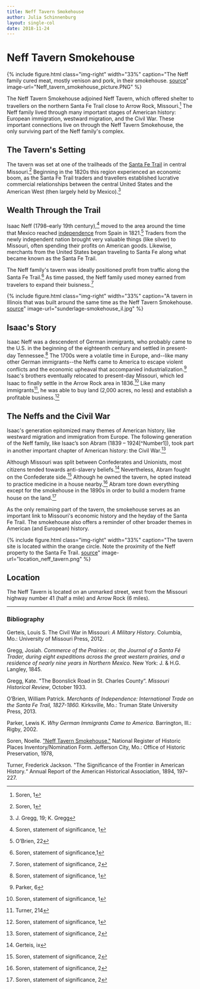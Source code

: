 ```yaml
---
title: Neff Tavern Smokehouse
author: Julia Schinnenburg
layout: single-col
date: 2018-11-24
---
```


# Neff Tavern Smokehouse

{% include figure.html
  class="img-right"
  width="33%"
  caption="The Neff family cured meat, mostly venison and pork, in their smokehouse. [source](https://dnr.mo.gov/shpo/nps-nr/78001676.pdf)"
  image-url="Neff_tavern_smokehouse_picture.PNG"
%}

The Neff Tavern Smokehouse adjoined Neff Tavern, which offered shelter to travellers on the northern Santa Fe Trail close to Arrow Rock, Missouri.[^NPSFormp1]  The Neff family lived through many important stages of American history: European immigration, westward migration, and the Civil War. These important connections live on through the Neff Tavern Smokehouse, the only surviving part of the Neff family's complex.

## The Tavern's Setting

The tavern was set at one of the trailheads of the [Santa Fe Trail](https://www.nps.gov/safe/index.htm) in central Missouri.[^NPSFormp1I] Beginning in the 1820s this region experienced an economic boom, as the Santa Fe Trail traders and travellers established lucrative commercial relationships between the central United States and the American West (then largely held by Mexico).[^Greggs]

## Wealth Through the Trail

Isaac Neff (1798–early 19th century),[^NPSstatementp1II] moved to the area around the time that Mexico reached [independence](https://en.wikipedia.org/wiki/Mexican_War_of_Independence) from Spain in 1821.[^OBrien] Traders from the newly independent nation brought very valuable things (like silver) to Missouri, often spending their profits on American goods. Likewise, merchants from the United States began traveling to Santa Fe along what became known as the Santa Fe Trail.

The Neff family's tavern was ideally positioned profit from traffic along the Santa Fe Trail.[^NPSstatementp1III] As time passed, the Neff family used money earned from travelers to expand their buisness.[^NPSstatementp2]

{% include figure.html
  class="img-right"
  width="33%"
  caption="A tavern in Illinois that was built around the same time as the Neff Tavern Smokehouse. [source](https://ourlocalhistory.files.wordpress.com/2014/07/sunderlage-smokehouse.jpg)"
  image-url="sunderlage-smokehouse_il.jpg"
%}

## Isaac's Story

Isaac Neff was a descendent of German immigrants, who probably came to the U.S. in the beginning of the eighteenth century and settled in present-day Tennessee.[^NPSstatementp1IV] The 1700s were a volatile time in Europe, and--like many other German immigrants--the Neffs came to America to escape violent conflicts and the economic upheaval that accompanied industrialization.[^Parker] Isaac's brothers eventually relocated to present-day Missouri, which led Isaac to finally settle in the Arrow Rock area in 1836.[^NPSstatementp1VI] Like many immigrants[^Turner], he was able to buy land (2,000 acres, no less) and establish a profitable business.[^NPSstatementp1VII]


## The Neffs and the Civil War

 Isaac's generation epitomized many themes of American history, like westward migration and immigration from Europe. The following generation of the Neff family, like Isaac’s son Abram (1839 – 1924[^Number1]), took part in another important chapter of American history: the Civil War.[^NPSstatementp2II]

Although Missouri was split between Confederates and Unionists, most citizens tended towards anti-slavery beliefs.[^Gerteis] Nevertheless, Abram fought on the Confederate side.[^NPSstatementp2III] Although he owned the tavern, he opted instead to practice medicine in a house nearby.[^NPSstatementp2IV] Abram tore down everything except for the smokehouse in the 1890s in order to build a modern frame house on the land.[^NPSstatementp2V]

As the only remaining part of the tavern, the smokehouse serves as an important link to Missouri's economic history and the heyday of the Santa Fe Trail. The smokehouse also offers a reminder of other broader themes in American (and European) history.

{% include figure.html
  class="img-right"
  width="33%"
  caption="The tavern site is located within the orange circle. Note the proximity of the Neff property to the Santa Fe Trail. [source](https://dnr.mo.gov/shpo/nps-nr/78001676.pdf)"
  image-url="location_neff_tavern.png"
%}

## Location
The Neff Tavern is located on an unmarked street, west from the Missouri highway number 41 (half a mile) and Arrow Rock (6 miles).


***



### Bibliography

Gerteis, Louis S. The Civil War in Missouri: _A Military History_. Columbia, Mo.: University of Missouri Press, 2012.

Gregg, Josiah. _Commerce of the Prairies : or, the Journal of a Santa Fé Trader, during eight expeditions across the great western prairies, and a residence of nearly nine years in Northern Mexico._ New York: J. & H.G. Langley, 1845.

Gregg, Kate. "The Boonslick Road in St. Charles County“. _Missouri Historical Review_, October 1933.

O’Brien, William Patrick. _Merchants of Independence: International Trade on the Santa Fe Trail, 1827-1860._ Kirksville, Mo.: Truman State University Press, 2013.

Parker, Lewis K. _Why German Immigrants Came to America._ Barrington, Ill.: Rigby, 2002.

Soren, Noelle. ["Neff Tavern Smokehouse."](https://dnr.mo.gov/shpo/nps-nr/78001676.pdf) National Register of Historic Places Inventory/Nomination Form. Jefferson City, Mo.: Office of Historic Preservation, 1978,

Turner, Frederick Jackson. "The Significance of the Frontier in American History.“ Annual Report of the American Historical Association, 1894, 197–227.

[^NPSFormp1]: Soren, 1
[^NPSFormp1I]: Soren, 1
[^NPSFormp1II]: Soren, 1
[^NPSstatementp1II]: Soren, statement of significance, 1
[^NPSstatementp1III]: Soren, statement of significance,1
[^NPSstatementp1IV]: Soren, statement of significance, 1
[^NPSstatementp1VI]: Soren, statement of significance, 1
[^NPSstatementp1VII]: Soren, statement of significance, 1
[^Greggs]:J. Gregg, 19; K. Gregg
[^NPSstatementp1]: Soren, statement of significance, 1
[^NPSstatementp2]: Soren, statement of significance, 2
[^NPSstatementp2II]: Soren, statement of significance, 2
[^NPSstatementp2III]: Soren, statement of significance, 2
[^NPSstatementp2IV]: Soren, statement of significance, 2
[^NPSstatementp2V]: Soren, statement of significance, 2
[^OBrien]:O’Brien, 22
[^Parker]:Parker, 6
[^Gerteis]:Gerteis, ix
[^Turner]:Turner, 214
